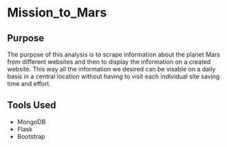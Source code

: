 # Mission_to_Mars

## Purpose
The purpose of this analysis is to scrape information about the planet Mars from different websites and then to display the information on a created website.  This way all the information we desired can be visable on a daily basis in a central location without having to visit each individual site saving time and effort.

## Tools Used
- MongoDB
- Flask
- Bootstrap
